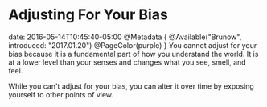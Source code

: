 # Adjusting For Your Bias
date: 2016-05-14T10:45:40-05:00
@Metadata {
  @Available("Brunow", introduced: "2017.01.20")
  @PageColor(purple)
}
You cannot adjust for your bias because it is a fundamental part of how you understand the world. It is at a lower level than your senses and changes what you see, smell, and feel.

While you can't adjust for your bias, you can alter it over time by exposing yourself to other points of view. 
